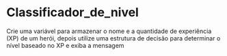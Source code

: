 # Classificador_de_nivel
 Crie uma variável para armazenar o nome e a quantidade de experiência (XP) de um herói, depois utilize uma estrutura de decisão para determinar o nível baseado no XP e exiba a mensagem
